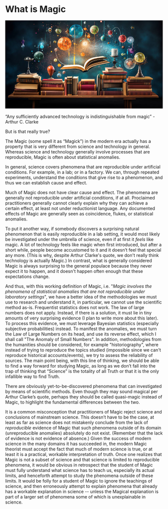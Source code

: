 # What is Magic

![image](./images/whatismagic.jpg)

“Any sufficiently advanced technology is indistinguishable from magic” - Arthur C. Clarke

But is that really true?

The Magic (some spell it as “Magick”) in the modern era actually has a property that is very different from science and technology in general. Whereas science and technology generally involve processes that are reproducible, Magic is often about statistical anomalies.

In general, science covers phenomena that are reproducible under artificial conditions. For example, in a lab; or in a factory. We can, through repeated experiments, understand the conditions that give rise to a phenomenon, and thus we can establish cause and effect.

Much of Magic does not have clear cause and effect. The phenomena are generally not reproducible under artificial conditions, if at all. Proclaimed practitioners generally cannot clearly explain why they can achieve a certain effect, at least not under reductionist language. Any documented effects of Magic are generally seen as coincidence, flukes, or statistical anomalies.

To put it another way, if somebody discovers a surprising natural phenomenon that is easily reproducible in a lab setting, it would most likely be investigated under the umbrella of science, even if at first it *feels* like magic. A lot of technology feels like magic when first introduced, but after a short while, people become accustomed to it and it doesn’t feel that special any more. (This is why, despite Arthur Clarke's quote, we don't really think technology is actually Magic.) In contrast, what is generally considered Magic is always surprising to the general populace because they never expect it to happen, and it doesn't happen often enough that these expectations change.

And thus, with this working definition of Magic, i.e. "*Magic involves the phenomena of statistical anomalies that are not reproducible under laboratory settings*", we have a better idea of the methodologies we must use to research and understand it, in particular, we cannot use the scientific method as-is. Frequentist statistics does not work. The law of large numbers does not apply. Instead, if there is a solution, it must lie in tiny amounts of very surprising evidence (I plan to write more about this later). To process this evidence, we must leverage Bayesian statistics (especially subjective probabilities) instead. To manifest the anomalies, we must turn the Law of Large Numbers on its head, and use its reverse effect, which I shall call "The Anomaly of Small Numbers". In addition, methodologies from the humanities should be considered, for example "historiography", where instead of trying to reproduce the topics studied (impossible since we can't reproduce historical accounts/events), we try to assess the reliability of sources. The main point being, with this line of thinking, we should be able to find a way forward for studying Magic, as long as we don’t fall into the trap of thinking that “Science” is the totality of all Truth or that it is the only infallible way to find Truth. 

There are obviously yet-to-be-discovered phenomena that can investigated by means of scientific methods. Even though they may sound magical per Arthur Clarke’s quote, perhaps they should be called quasi-magic instead of Magic, to highlight the fundamental differences between the two. 

It is a common misconception that practitioners of Magic reject science and conclusions of mainstream science. This doesn’t have to be the case, at least as far as science does not mistakenly conclude from the lack of *reproducible* evidence of Magic that such phenomena outside of its domain (unreproducible anomalies) absolutely do not exist. (Remember that the lack of evidence is not evidence of absence.) Given the success of modern science in the many domains it has succeeded in, the modern Magic theorist must accept the fact that much of modern science is true, or at least it is a practical, workable interpretation of truth. Once one realizes that Magic is not a subset of science and that science is limited to reproducible phenomena, it would be obvious in retrospect that the student of Magic must fully understand what science has to teach us, especially its actual limits, and henceforth attempt to study the phenomena outside of these limits. It would be folly for a student of Magic to ignore the teachings of science, and then erroneously attempt to explain phenomena that already has a workable explanation in science -- unless the Magical explanation is part of a larger set of phenomena some of which is unexplainable in science.


